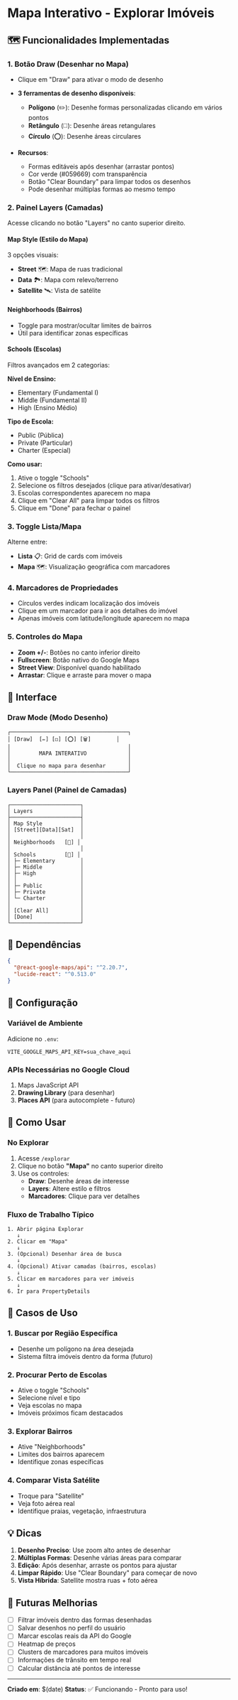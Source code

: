 # Mapa Interativo - Explorar Imóveis

## 🗺️ Funcionalidades Implementadas

### 1. **Botão Draw (Desenhar no Mapa)**
- Clique em "Draw" para ativar o modo de desenho
- **3 ferramentas de desenho disponíveis**:
  - **Polígono** (✏️): Desenhe formas personalizadas clicando em vários pontos
  - **Retângulo** (◻️): Desenhe áreas retangulares
  - **Círculo** (⭕): Desenhe áreas circulares
  
- **Recursos**:
  - Formas editáveis após desenhar (arrastar pontos)
  - Cor verde (#059669) com transparência
  - Botão "Clear Boundary" para limpar todos os desenhos
  - Pode desenhar múltiplas formas ao mesmo tempo

### 2. **Painel Layers (Camadas)**
Acesse clicando no botão "Layers" no canto superior direito.

#### **Map Style (Estilo do Mapa)**
3 opções visuais:
- **Street** 🗺️: Mapa de ruas tradicional
- **Data** 🏞️: Mapa com relevo/terreno
- **Satellite** 🛰️: Vista de satélite

#### **Neighborhoods (Bairros)**
- Toggle para mostrar/ocultar limites de bairros
- Útil para identificar zonas específicas

#### **Schools (Escolas)**
Filtros avançados em 2 categorias:

**Nível de Ensino:**
- Elementary (Fundamental I)
- Middle (Fundamental II)
- High (Ensino Médio)

**Tipo de Escola:**
- Public (Pública)
- Private (Particular)
- Charter (Especial)

**Como usar:**
1. Ative o toggle "Schools"
2. Selecione os filtros desejados (clique para ativar/desativar)
3. Escolas correspondentes aparecem no mapa
4. Clique em "Clear All" para limpar todos os filtros
5. Clique em "Done" para fechar o painel

### 3. **Toggle Lista/Mapa**
Alterne entre:
- **Lista** 📋: Grid de cards com imóveis
- **Mapa** 🗺️: Visualização geográfica com marcadores

### 4. **Marcadores de Propriedades**
- Círculos verdes indicam localização dos imóveis
- Clique em um marcador para ir aos detalhes do imóvel
- Apenas imóveis com latitude/longitude aparecem no mapa

### 5. **Controles do Mapa**
- **Zoom +/-**: Botões no canto inferior direito
- **Fullscreen**: Botão nativo do Google Maps
- **Street View**: Disponível quando habilitado
- **Arrastar**: Clique e arraste para mover o mapa

## 🎨 Interface

### Draw Mode (Modo Desenho)
```
┌─────────────────────────────────────┐
│ [Draw]  [✏️] [◻️] [⭕] [🗑️]        │
│                                     │
│         MAPA INTERATIVO             │
│                                     │
│  Clique no mapa para desenhar       │
└─────────────────────────────────────┘
```

### Layers Panel (Painel de Camadas)
```
┌──────────────────────┐
│ Layers               │
├──────────────────────┤
│ Map Style            │
│ [Street][Data][Sat]  │
│                      │
│ Neighborhoods   [🔘] │
│                      │
│ Schools         [🔘] │
│ ├─ Elementary        │
│ ├─ Middle            │
│ ├─ High              │
│ │                    │
│ ├─ Public            │
│ ├─ Private           │
│ └─ Charter           │
│                      │
│ [Clear All]          │
│ [Done]               │
└──────────────────────┘
```

## 🔧 Dependências

```json
{
  "@react-google-maps/api": "^2.20.7",
  "lucide-react": "^0.513.0"
}
```

## 📍 Configuração

### Variável de Ambiente
Adicione no `.env`:
```
VITE_GOOGLE_MAPS_API_KEY=sua_chave_aqui
```

### APIs Necessárias no Google Cloud
1. Maps JavaScript API
2. **Drawing Library** (para desenhar)
3. **Places API** (para autocomplete - futuro)

## 🚀 Como Usar

### No Explorar
1. Acesse `/explorar`
2. Clique no botão **"Mapa"** no canto superior direito
3. Use os controles:
   - **Draw**: Desenhe áreas de interesse
   - **Layers**: Altere estilo e filtros
   - **Marcadores**: Clique para ver detalhes

### Fluxo de Trabalho Típico
```
1. Abrir página Explorar
   ↓
2. Clicar em "Mapa"
   ↓
3. (Opcional) Desenhar área de busca
   ↓
4. (Opcional) Ativar camadas (bairros, escolas)
   ↓
5. Clicar em marcadores para ver imóveis
   ↓
6. Ir para PropertyDetails
```

## 🎯 Casos de Uso

### 1. Buscar por Região Específica
- Desenhe um polígono na área desejada
- Sistema filtra imóveis dentro da forma (futuro)

### 2. Procurar Perto de Escolas
- Ative o toggle "Schools"
- Selecione nível e tipo
- Veja escolas no mapa
- Imóveis próximos ficam destacados

### 3. Explorar Bairros
- Ative "Neighborhoods"
- Limites dos bairros aparecem
- Identifique zonas específicas

### 4. Comparar Vista Satélite
- Troque para "Satellite"
- Veja foto aérea real
- Identifique praias, vegetação, infraestrutura

## 💡 Dicas

1. **Desenho Preciso**: Use zoom alto antes de desenhar
2. **Múltiplas Formas**: Desenhe várias áreas para comparar
3. **Edição**: Após desenhar, arraste os pontos para ajustar
4. **Limpar Rápido**: Use "Clear Boundary" para começar de novo
5. **Vista Híbrida**: Satellite mostra ruas + foto aérea

## 🔮 Futuras Melhorias

- [ ] Filtrar imóveis dentro das formas desenhadas
- [ ] Salvar desenhos no perfil do usuário
- [ ] Marcar escolas reais da API do Google
- [ ] Heatmap de preços
- [ ] Clusters de marcadores para muitos imóveis
- [ ] Informações de trânsito em tempo real
- [ ] Calcular distância até pontos de interesse

---

**Criado em**: $(date)
**Status**: ✅ Funcionando - Pronto para uso!

